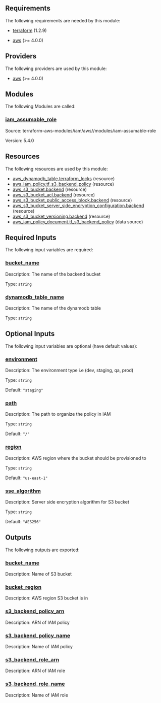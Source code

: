 <!-- BEGIN_TF_DOCS -->
## Requirements

The following requirements are needed by this module:

- <a name="requirement_terraform"></a> [terraform](#requirement\_terraform) (1.2.9)

- <a name="requirement_aws"></a> [aws](#requirement\_aws) (>= 4.0.0)

## Providers

The following providers are used by this module:

- <a name="provider_aws"></a> [aws](#provider\_aws) (>= 4.0.0)

## Modules

The following Modules are called:

### <a name="module_iam_assumable_role"></a> [iam\_assumable\_role](#module\_iam\_assumable\_role)

Source: terraform-aws-modules/iam/aws//modules/iam-assumable-role

Version: 5.4.0

## Resources

The following resources are used by this module:

- [aws_dynamodb_table.terraform_locks](https://registry.terraform.io/providers/hashicorp/aws/latest/docs/resources/dynamodb_table) (resource)
- [aws_iam_policy.tf_s3_backend_policy](https://registry.terraform.io/providers/hashicorp/aws/latest/docs/resources/iam_policy) (resource)
- [aws_s3_bucket.backend](https://registry.terraform.io/providers/hashicorp/aws/latest/docs/resources/s3_bucket) (resource)
- [aws_s3_bucket_acl.backend](https://registry.terraform.io/providers/hashicorp/aws/latest/docs/resources/s3_bucket_acl) (resource)
- [aws_s3_bucket_public_access_block.backend](https://registry.terraform.io/providers/hashicorp/aws/latest/docs/resources/s3_bucket_public_access_block) (resource)
- [aws_s3_bucket_server_side_encryption_configuration.backend](https://registry.terraform.io/providers/hashicorp/aws/latest/docs/resources/s3_bucket_server_side_encryption_configuration) (resource)
- [aws_s3_bucket_versioning.backend](https://registry.terraform.io/providers/hashicorp/aws/latest/docs/resources/s3_bucket_versioning) (resource)
- [aws_iam_policy_document.tf_s3_backend_policy](https://registry.terraform.io/providers/hashicorp/aws/latest/docs/data-sources/iam_policy_document) (data source)

## Required Inputs

The following input variables are required:

### <a name="input_bucket_name"></a> [bucket\_name](#input\_bucket\_name)

Description: The name of the backend bucket

Type: `string`

### <a name="input_dynamodb_table_name"></a> [dynamodb\_table\_name](#input\_dynamodb\_table\_name)

Description: The name of the dynamodb table

Type: `string`

## Optional Inputs

The following input variables are optional (have default values):

### <a name="input_environment"></a> [environment](#input\_environment)

Description: The environment type i.e (dev, staging, qa, prod)

Type: `string`

Default: `"staging"`

### <a name="input_path"></a> [path](#input\_path)

Description: The path to organize the policy in IAM

Type: `string`

Default: `"/"`

### <a name="input_region"></a> [region](#input\_region)

Description: AWS region where the bucket should be provisioned to

Type: `string`

Default: `"us-east-1"`

### <a name="input_sse_algorithm"></a> [sse\_algorithm](#input\_sse\_algorithm)

Description: Server side encryption algorithm for S3 bucket

Type: `string`

Default: `"AES256"`

## Outputs

The following outputs are exported:

### <a name="output_bucket_name"></a> [bucket\_name](#output\_bucket\_name)

Description: Name of S3 bucket

### <a name="output_bucket_region"></a> [bucket\_region](#output\_bucket\_region)

Description: AWS region S3 bucket is in

### <a name="output_s3_backend_policy_arn"></a> [s3\_backend\_policy\_arn](#output\_s3\_backend\_policy\_arn)

Description: ARN of IAM policy

### <a name="output_s3_backend_policy_name"></a> [s3\_backend\_policy\_name](#output\_s3\_backend\_policy\_name)

Description: Name of IAM policy

### <a name="output_s3_backend_role_arn"></a> [s3\_backend\_role\_arn](#output\_s3\_backend\_role\_arn)

Description: ARN of IAM role

### <a name="output_s3_backend_role_name"></a> [s3\_backend\_role\_name](#output\_s3\_backend\_role\_name)

Description: Name of IAM role
<!-- END_TF_DOCS -->